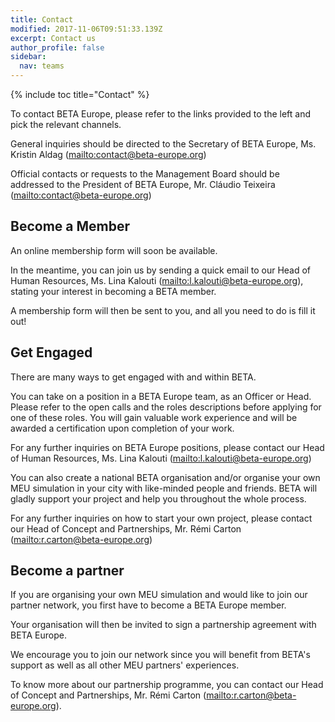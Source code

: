 ```yaml
---
title: Contact
modified: 2017-11-06T09:51:33.139Z
excerpt: Contact us
author_profile: false
sidebar:
  nav: teams
---
```

{% include toc title="Contact" %}

To contact BETA Europe, please refer to the links provided to the left and pick the relevant channels. 

General inquiries should be directed to the Secretary of BETA Europe, Ms. Kristin Aldag (<mailto:contact@beta-europe.org>)

Official contacts or requests to the Management Board should be addressed to the President of BETA Europe, Mr. Cláudio Teixeira (<mailto:contact@beta-europe.org>)

## Become a Member

An online membership form will soon be available. 

In the meantime, you can join us by sending a quick email to our Head of Human Resources, Ms. Lina Kalouti (<mailto:l.kalouti@beta-europe.org>), stating your interest in becoming a BETA member.

A membership form will then be sent to you, and all you need to do is fill it out!

## Get Engaged

There are many ways to get engaged with and within BETA. 

You can take on a position in a BETA Europe team, as an Officer or Head. 
Please refer to the open calls and the roles descriptions before applying for one of these roles. 
You will gain valuable work experience and will be awarded a certification upon completion of your work. 

For any further inquiries on BETA Europe positions, please contact our Head of Human Resources, Ms. Lina Kalouti (<mailto:l.kalouti@beta-europe.org>)

You can also create a national BETA organisation and/or organise your own MEU simulation in your city with like-minded people and friends. 
BETA will gladly support your project and help you throughout the whole process.

For any further inquiries on how to start your own project, please contact our Head of Concept and Partnerships, Mr. Rémi Carton (<mailto:r.carton@beta-europe.org>)

## Become a partner

If you are organising your own MEU simulation and would like to join our partner network, you first have to become a BETA Europe member. 

Your organisation will then be invited to sign a partnership agreement with BETA Europe.

We encourage you to join our network since you will benefit from BETA's support as well as all other MEU partners' experiences. 

To know more about our partnership programme, you can contact our Head of Concept and Partnerships, Mr. Rémi Carton (<mailto:r.carton@beta-europe.org>).
